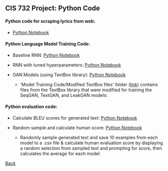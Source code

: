 ## CIS 732 Project: Python Code

#### Python code for scraping lyrics from web: 
- <a href="https://github.com/zstrathe/zstrathe.github.io/blob/master/code/cis732/Python Code/Data Collection Code/WebScraping_SongLyrics.ipynb">Python Notebook</a>


#### Python Language Model Training Code:
- Baseline RNN: <a href="https://github.com/zstrathe/zstrathe.github.io/blob/master/code/cis732/Python Code/Model Training Code/Baseline_RNN.ipynb">Python Notebook</a>
	
- RNN with tuned hyperparameters: <a href="https://github.com/zstrathe/zstrathe.github.io/blob/master/code/cis732/Python Code/Model Training Code/RNN.ipynb">Python Notebook</a>
	
- GAN Models (using TextBox library): <a href="https://github.com/zstrathe/zstrathe.github.io/blob/master/code/cis732/Python Code/Model Training Code/GANs_with_Textbox_lib.ipynb">Python Notebook</a>
 	
	- 'Model Training Code/Modified TextBox files' folder (<a href="https://github.com/zstrathe/zstrathe.github.io/tree/master/code/cis732/Python%20Code/Model%20Training%20Code/Modified%20TextBox%20files">link</a>) contains files from the TextBox library that were modified for training the SeqGAN, TextGAN, and LeakGAN models: 


#### Python evaluation code:
- Calculate BLEU scores for generated text: <a href="https://github.com/zstrathe/zstrathe.github.io/blob/master/code/cis732/Python Code/Text Sampling and Evaluation Code/bleu_evaluation.ipynb">Python Notebook</a>

- Random sample and calculate human score: <a href="https://github.com/zstrathe/zstrathe.github.io/blob/master/code/cis732/Python Code/Text Sampling and Evaluation Code/select_and_evaluate.ipynb">Python Notebook</a>
	- Randomly sample generated text and save 10 examples from each model to a .csv file & calculate human evaluation score by displaying a random selection from sampled text and prompting for score, then calculates the average for each model


[Back](/)

